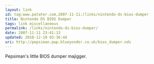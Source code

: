 ```yaml
---
layout: link
id: tag:www.patater.com,2007-11-11:/links/nintendo-ds-bios-dumper
title: Nintendo DS BIOS Dumper
tags: link miscellaneous
permalink: /links/nintendo-ds-bios-dumper/
date: 2007-11-11 23:41:13
updated: 2010-12-19 03:36:44
uri: http://pepsiman.pwp.blueyonder.co.uk/bios_dumper.nds
---
```

Pepsiman's little BIOS dumper majigger.
